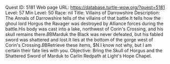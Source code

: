Quest ID: 5181
Web page URL: https://database.turtle-wow.org/?quest=5181
Level: 57
Min Level: 50
Race: nil
Title: Villains of Darrowshire
Description: The Annals of Darrowshire tells of the villains of that battle.It tells how the ghoul lord Horgus the Ravager was destroyed by Alliance forces during the battle.His body was cast into a lake, northwest of Corin's Crossing, and his skull remains there.$B$BMarduk the Black was never defeated, but his fabled sword was shattered and lost.It lies at the bottom of the gorge west of Corin's Crossing.$B$BRetrieve these items, $N.I know not why, but I am certain their fate lies with you.
Objective: Bring the Skull of Horgus and the Shattered Sword of Marduk to Carlin Redpath at Light's Hope Chapel.
